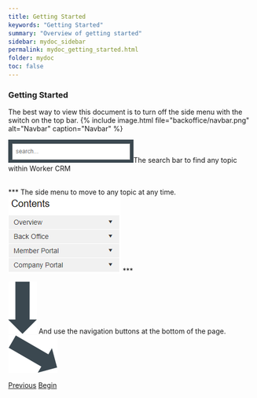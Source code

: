 ```yaml
---
title: Getting Started
keywords: "Getting Started"
summary: "Overview of getting started"
sidebar: mydoc_sidebar
permalink: mydoc_getting_started.html
folder: mydoc
toc: false
---
```


### Getting Started

The best way to view this document is to turn off the side menu with the switch on the top bar.
{% include image.html file="backoffice/navbar.png" alt="Navbar" caption="Navbar" %}

<img src="images/backoffice/search.png" alt="Search" />The search bar to find any topic within Worker CRM

<br/>
***
The side menu to move to any topic at any time. <img src="images/backoffice/sidemenu.png" alt="Side Menu" />
***
<br/>

<img src="images/backoffice/downarrow2.png" alt="Down Arrow" /> And use the navigation buttons at the bottom of the page. <img src="images/backoffice/downrightarrow.png" alt="Down Arrow" />

<a class="btn btn-default btn-lg pull-left" href="index.html" role="button">Previous</a>
<a class="btn btn-primary btn-lg pull-right" href="mydoc_dashboard_and_menu_overview.html" role="button">Begin</a>
